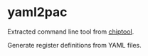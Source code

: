 # yaml2pac

Extracted command line tool from [chiptool].

Generate register definitions from YAML files.

[chiptool]: https://github.com/embassy-rs/chiptool
